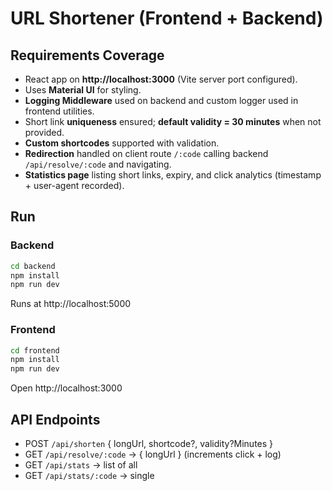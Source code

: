 # URL Shortener (Frontend + Backend)

## Requirements Coverage
- React app on **http://localhost:3000** (Vite server port configured).
- Uses **Material UI** for styling.
- **Logging Middleware** used on backend and custom logger used in frontend utilities.
- Short link **uniqueness** ensured; **default validity = 30 minutes** when not provided.
- **Custom shortcodes** supported with validation.
- **Redirection** handled on client route `/:code` calling backend `/api/resolve/:code` and navigating.
- **Statistics page** listing short links, expiry, and click analytics (timestamp + user-agent recorded).

## Run
### Backend
```bash
cd backend
npm install
npm run dev
```
Runs at http://localhost:5000

### Frontend
```bash
cd frontend
npm install
npm run dev
```
Open http://localhost:3000

## API Endpoints
- POST `/api/shorten` { longUrl, shortcode?, validity?Minutes }
- GET  `/api/resolve/:code` → { longUrl } (increments click + log)
- GET  `/api/stats` → list of all
- GET  `/api/stats/:code` → single
